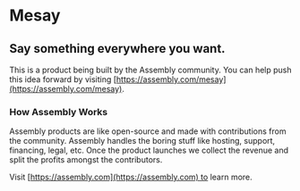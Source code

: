 # Mesay

## Say something everywhere you want.

This is a product being built by the Assembly community. You can help push this idea forward by visiting [https://assembly.com/mesay](https://assembly.com/mesay).

### How Assembly Works

Assembly products are like open-source and made with contributions from the community. Assembly handles the boring stuff like hosting, support, financing, legal, etc. Once the product launches we collect the revenue and split the profits amongst the contributors.

Visit [https://assembly.com](https://assembly.com) to learn more.
